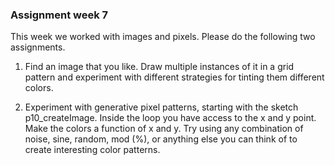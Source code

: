 ### Assignment week 7

This week we worked with images and pixels.  Please do the following two assignments.

1) Find an image that you like. Draw multiple instances of it in a grid pattern and experiment with different strategies for tinting them different colors.

2) Experiment with generative pixel patterns, starting with the sketch p10_createImage. Inside the loop you have access to the x and y point. Make the colors a function of x and y. Try using any combination of noise, sine, random, mod (%), or anything else you can think of to create interesting color patterns.
